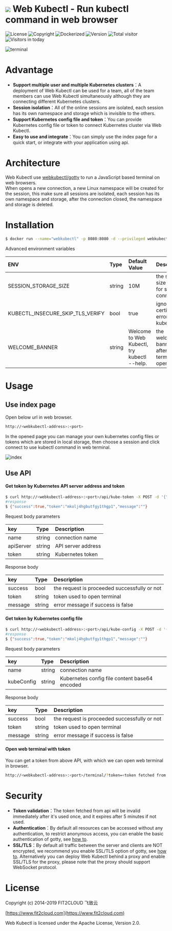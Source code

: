 # ![](https://raw.githubusercontent.com/webkubectl/gotty/master/resources/favicon.png) Web Kubectl - Run kubectl command in web browser

![License](https://img.shields.io/badge/License-Apache%202.0-red)
![Copyright](https://img.shields.io/badge/Copyright-FIT2CLOUD-blueviolet)
![Dockerized](https://img.shields.io/badge/Dockerized-yes-brightgreen)
![Version](https://img.shields.io/badge/Version-Beta-yellow)
![Total visitor](https://visitor-count-badge.herokuapp.com/total.svg?repo_id=webkubectl-webkubectl)
![Visitors in today](https://visitor-count-badge.herokuapp.com/today.svg?repo_id=webkubectl-webkubectl)

![terminal](https://raw.githubusercontent.com/webkubectl/web-resources/master/terminal.png)

# Advantage
-  **Support multiple user and multiple Kubernetes clusters**：A deployment of Web Kubectl can be used for a team, all of the team members can use Web Kubectl simultaneously although they are connecting different Kubernetes clusters.
-  **Session isolation**：All of the online sessions are isolated, each session has its own namespace and storage which is invisible to the others.
-  **Support Kubernetes config file and token**：You can provide Kubernetes config file or token to connect Kubernetes cluster via Web Kubectl.
-  **Easy to use and integrate**：You can simply use the index page for a quick start, or integrate with your application using api.

# Architecture
Web Kubectl use [webkubectl/gotty](https://github.com/webkubectl/gotty) to run a JavaScript based terminal on web browsers.<br>
When opens a new connection, a new Linux namespace will be created for the session, this make sure all sessions are isolated, each session has its own namespace and storage, after the connection closed, the namespace and storage is deleted.


# Installation

```sh
$ docker run --name="webkubectl" -p 8080:8080 -d --privileged webkubectl/webkubectl
```

Advanced environment variables

| ENV | Type | Default Value | Description|
| :--- | :---  | :---| :---|
| SESSION_STORAGE_SIZE | string | 10M |  the storage size limit for single connection |
| KUBECTL_INSECURE_SKIP_TLS_VERIFY | bool | true | ignore certification errors for kubectl |
| WELCOME_BANNER | string | Welcome to Web Kubectl, try kubectl --help. |   the welcome banner after web terminal opened |

# Usage

## Use index page
Open below url in web browser.
```sh
http://<webkubectl-address>:<port>
```
In the opened page you can manage your own kubernetes config files or tokens which are stored in local storage, then choose a session and click connect to use kubectl command in web terminal.

![index](https://raw.githubusercontent.com/webkubectl/web-resources/master/index.png)

## Use API
#### Get token by Kubernetes API server address and token

```sh
$ curl http://<webkubectl-address>:<port>/api/kube-token -X POST -d '{"name":"gks-hk-dev","apiServer":"https://k8s-cluster:6443","token":"token-content"}'
#response
$ {"success":true,"token":"mkolj4hgbutfgy1thgp1","message":""}
```
Request body parameters <br>

| key | Type | Description|
| :--- | :--- | :---|
| name | string | connection name |
| apiServer | string | API server address |
| token | string | Kubernetes token |

Response body <br>

| key | Type | Description|
| :--- | :--- | :---|
| success | bool | the request is proceeded successfully or not |
| token | string | token used to open terminal |
| message | string | error message if success is false |

#### Get token by Kubernetes config file

```sh
$ curl http://<webkubectl-address>:<port>/api/kube-config -X POST -d '{"name":"k8s-cluster-bj1","kubeConfig":"<Kubernetes config file content base64 encoded>"}'
#response
$ {"success":true,"token":"mkolj4hgbutfgy1thgp1","message":""}
```
Request body parameters <br>

| key | Type | Description|
| :--- | :--- | :---|
| name | string | connection name |
| kubeConfig | string | Kubernetes config file content base64 encoded |

Response body <br>

| key | Type | Description|
| :--- | :--- | :---|
| success | bool | the request is proceeded successfully or not |
| token | string | token used to open terminal |
| message | string | error message if success is false |

#### Open web terminal with token

You can get a token from above API, with which we can open web terminal in browser.

```sh
http://<webkubectl-address>:<port>/terminal/?token=<token fetched from api>
```

# Security 
-  **Token validation**：The token fetched from api will be invalid immediately after it's used once, and it expires after 5 minutes if not used. 
-  **Authentication**：By default all resources can be accessed without any authentication, to restrict anonymous access, you can enable the  basic authentication of gotty, see [how to](https://github.com/yudai/gotty#options).
-  **SSL/TLS**：By default all traffic between the server and clients are NOT encrypted, we recommend you enable SSL/TLS option of gotty, see [how to](https://github.com/yudai/gotty#options). Alternatively you can deploy Web Kubectl behind a proxy and enable SSL/TLS for the proxy, please note that the proxy should support WebSocket protocol.

# License

Copyright (c) 2014-2019 FIT2CLOUD 飞致云<br>

[https://www.fit2cloud.com](https://www.fit2cloud.com)<br>

Web Kubectl is licensed under the Apache License, Version 2.0.
